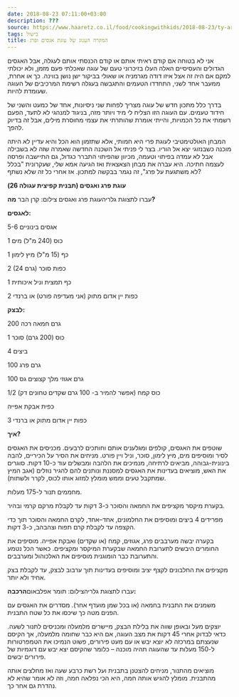 ```yaml
---
date: 2018-08-23 07:11:00+03:00
description: ???
source: https://www.haaretz.co.il/food/cookingwithkids/2018-08-23/ty-article/0000017f-f8a2-d47e-a37f-f9be4edf0000
tags: בישול
title: המקרה הענוג של עוגת אגסים ופרג
---
```


אני לא בטוחה אם קודם ראיתי אותם או קודם הכנסתי אותם לעגלה, אבל האגסים הגדולים והעסיסיים האלה העלו בזיכרוני טעם של עוגה שאכלתי פעם מזמן, ולא יכולתי למקם אם היה זה אצל איזו דודה מגרמניה או שאולי בביקור ישן נושן בווינה. כך או אחרת, ממעבר אחד לשני, התחדדו הטעמים והתגבשה בעגלה רשימת המרכיבים של העוגה שעומדת להיות.

בדרך כלל מתכון חדש של עוגה מצריך לפחות שני ניסיונות, אחד של כמעט והשני של חידוד טעמים. עם העוגה הזו הצליח לי מיד ויותר מזה, בניגוד למנהגי לא לתעד, הפעם רשמתי את כל הכמויות, והייתי אומרת שהותרתי את עצמי מחוסרת מילים, אבל זה בדיוק להפך.

המבחן האולטימטיבי לעוגת פרי היא חמותי, אלא שתזמון הוא הכל והיא עדיין לא היתה מוכנה כשבנזוגי יצא אל הוריו. בצר לי פניתי אל השכנה החדשה שאמרה שזה לא בשבילה אבל לא עמדה בפיתוי וטעמה, מכיוון שהפיתוי התברר כגדול, גם התיישבה ופרסה לעצמה חתיכה. היא עברה את מבחן הצאצאית ואז הגיעה אמא שלי, שעקרונית "בכלל לא משתגעת על פרג", זה נגמר בבקשה למתכון. אז אחרי כל זה שלא נשתף?

**עוגת פרג ואגסים (תבנית קפיצית עגולה 26)**

 עברו לתצוגת גלריהעוגת פרג ואגסים צילום: קרן הבר **מה?**

**לאגסים:**

5-6 אגסים בינוניים

1 כוס (240 מ"ל) מים

1 כף (15 מ"ל) מיץ לימון

2 (24 גרם) כפות סוכר

1 כף תמצית וניל איכותית

2 כפות יין אדום מתוק (אני מעדיפה פורט) או ברנדי

**לבצק:**

200 גרם חמאה רכה

1 כוס (200 גרם) סוכר

4 ביצים

100 גרם פרג

100 גרם אגוזי מלך קצוצים גס

1/2 כוס קמח (אפשר להמיר ב- 100 גרם שקדים טחונים דק)

כפית אבקת אפייה

3 כפות יין אדום מתוק או ברנדי

**איך?**

שוטפים את האגסים, קולפים ומגלענים אותם וחותכים לרבעים. מכניסים את האגסים לסיר ומוסיפים מים, מיץ לימון, סוכר, וניל ויין פורט. מניחים את הסיר על הכיריים, להבה בינונית-גבוהה, מביאים לרתיחה, מנמיכים את הלהבה ומבשלים עוד כ-10 דקות. סוגרים את האש, מוציאים בעדינות את האגסים למסננת ונותנים להם להגיר נוזלים (אגב המיץ שמתקבל טעים וממש מומלץ למזוג אותו לכוס, לקרר ולשתות).

מחממים תנור ל-175 מעלות.

בקערת מיקסר מקציפים את החמאה והסוכר כ-3 דקות עד לקבלת מרקם קרמי ובהיר.

מפרידים 4 ביצים ומוסיפים את החלמונים, אחד–אחד, לקרם החמאה והסוכר תוך כדי הקצפה עד לקבלת קרם תפוח וצהבהב, כ-3 דקות.

בקערה יבשה מערבבים פרג, אגוזים, קמח (או שקדים) ואבקת אפייה. מוסיפים את החומרים היבשים לתערובת החמאה שבקערת המיקסר ומקציפים. כאשר הכל נטמע והתערובת כבר הומוגנית מוסיפים את האלכוהול ומערבבים.

מקציפים את החלבונים לקצף יציב ומוסיפים בעדינות תוך ערבוב לבצק, עד לקבלת בצק אחיד ולא יותר.

 עברו לתצוגת גלריהצילום: תומר אפלבאום**הרכבה:**

משמנים את התבנית בחמאה (או בכל שמן מועדף אחר). מסדרים את האגסים עם הפנים מטה כך שיכסו את כל שטח התבנית.

יוצקים מעל ובאופן שווה את בלילת הבצק, מיישרים מלמעלה ומכניסים לתנור לשעה. כדאי לבדוק אחרי 45 דקות את מצב העוגה, אם היא כבר שחומה מלמעלה, אך הקיסם שנעצתם במרכזה לא יוצא יבש או עם מעט פירורים, פשוט הנמיכו את הטמפרטורות ל-150 מעלות עד שהעוגה תהיה מוכנה – כלומר שהקיסם יצא יבש עם דוגמיות של פירורים יבשים.

מוציאים מהתנור, מניחים להצטנן בתבנית ועל רשת כרבע שעה ואז מחלצים אותה מהתבנית. מומלץ להגיש אותה חמה, היא הכי נפלאה חמה, וזה לא אומר שהיא לא נהדרת גם אחר כך.